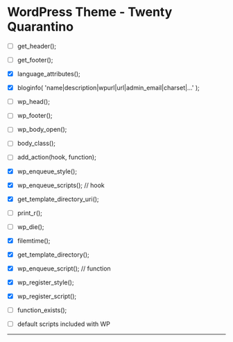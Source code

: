# WordPress Theme - Twenty Quarantino

- [ ] get_header();
- [ ] get_footer();
- [x] language_attributes();
- [x] bloginfo( 'name|description|wpurl|url|admin_email|charset|...' );
- [ ] wp_head();
- [ ] wp_footer();
- [ ] wp_body_open();
- [ ] body_class();
- [ ] add_action(hook, function);
- [x] wp_enqueue_style();
- [x] wp_enqueue_scripts(); // hook
- [x] get_template_directory_uri();
- [ ] print_r();
- [ ] wp_die();
- [x] filemtime();
- [x] get_template_directory();
- [x] wp_enqueue_script(); // function
- [x] wp_register_style();
- [x] wp_register_sсript();
- [ ] function_exists();

- [ ] default scripts included with WP

---
